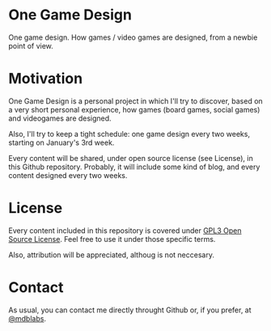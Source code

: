 # One Game Design
One game design. How games / video games are designed, from a newbie point of view.

# Motivation

One Game Design is a personal project in which I'll try to discover, based on a very short personal experience, how games (board games, social games) and videogames are designed. 

Also, I'll try to keep a tight schedule: one game design every two weeks, starting on January's 3rd week.

Every content will be shared, under open source license (see License), in this Github repository. Probably, it will include some kind of blog, and every content designed every two weeks.

# License

Every content included in this repository is covered under [GPL3 Open Source License](https://www.gnu.org/licenses/gpl-3.0.en.html). Feel free to use it under those specific terms. 

Also, attribution will be appreciated, althoug is not neccesary.

# Contact

As usual, you can contact me directly throught Github or, if you prefer, at [@mdblabs](www.twitter.com/mdblabs).


